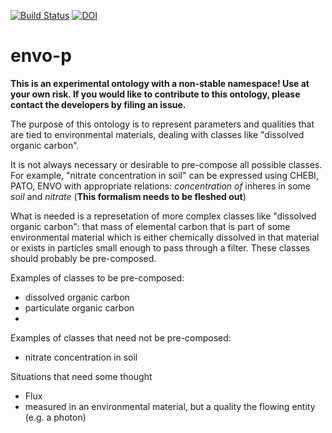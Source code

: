 [![Build Status](https://travis-ci.org/EnvironmentOntology/envo-p.svg?branch=master)](https://travis-ci.org/EnvironmentOntology/envo-p)
[![DOI](https://zenodo.org/badge/13996/EnvironmentOntology/envo-p.svg)](https://zenodo.org/badge/latestdoi/13996/EnvironmentOntology/envo-p)

# envo-p

**This is an experimental ontology with a non-stable namespace! Use at your own risk. If you would like to contribute to this ontology, please contact the developers by filing an issue.**

The purpose of this ontology is to represent parameters and qualities that are tied to environmental materials, dealing with classes like "dissolved organic carbon".

It is not always necessary or desirable to pre-compose all possible classes. For example, "nitrate concentration in soil" can be expressed using CHEBI, PATO, ENVO with appropriate relations: *concentration of* inheres in some *soil* and  *nitrate* (**This formalism needs to be fleshed out**)

What is needed is a represetation of more complex classes like "dissolved organic carbon": that mass of elemental carbon that is part of some environmental material which is either chemically dissolved in that material or exists in particles small enough to pass through a filter. These classes should probably be pre-composed.

Examples of classes to be pre-composed:
- dissolved organic carbon
- particulate organic carbon
- 

Examples of classes that need not be pre-composed:
- nitrate concentration in soil

Situations that need some thought
- Flux
 - measured in an environmental material, but a quality the flowing entity (e.g. a photon)


